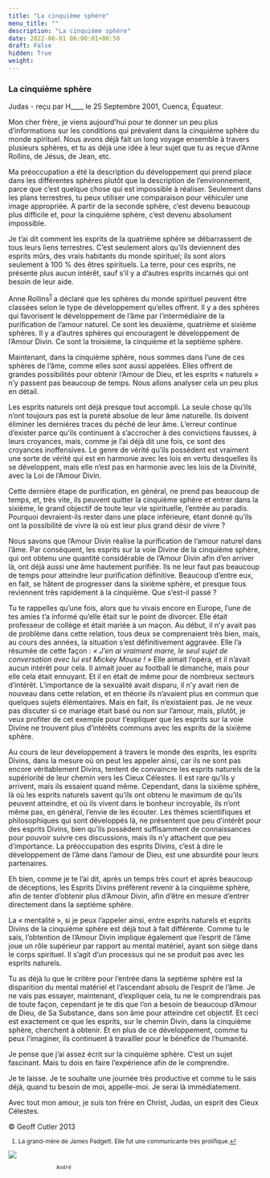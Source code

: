 ```yaml
---
title: "La cinquième sphère"
menu_title: ""
description: "La cinquième sphère"
date: 2022-06-01 06:00:01+00:50
draft: False
hidden: True
weight:
---
```

### La cinquième sphère

Judas - reçu par H____ le 25 Septembre 2001, Cuenca, Équateur.

Mon cher frère, je viens aujourd’hui pour te donner un peu plus d’informations sur les conditions qui prévalent dans la cinquième sphère du monde spirituel. Nous avons déjà fait un long voyage ensemble à travers plusieurs sphères, et tu as déjà une idée à leur sujet que tu as reçue d’Anne Rollins, de Jésus, de Jean, etc.

Ma préoccupation a été la description du développement qui prend place dans les différentes sphères plutôt que la description de l’environnement, parce que c’est quelque chose qui est impossible à réaliser. Seulement dans les plans terrestres, tu peux utiliser une comparaison pour véhiculer une image appropriée. A partir de la seconde sphère, c’est devenu beaucoup plus difficile et, pour la cinquième sphère, c’est devenu absolument impossible.

Je t’ai dit comment les esprits de la quatrième sphère se débarrassent de tous leurs liens terrestres. C’est seulement alors qu’ils deviennent des esprits mûrs, des vrais habitants du monde spirituel; ils sont alors seulement à 100 % des êtres spirituels. La terre, pour ces esprits, ne présente plus aucun intérêt, sauf s’il y a d’autres esprits incarnés qui ont besoin de leur aide.

Anne Rollins<sup id="a1">[1](#f1)</sup> a déclaré que les sphères du monde spirituel peuvent être classées selon le type de développement qu’elles offrent. Il y a des sphères qui favorisent le développement de l’âme par l’intermédiaire de la purification de l’amour naturel. Ce sont les deuxième, quatrième et sixième sphères. Il y a d’autres sphères qui encouragent le développement de l’Amour Divin. Ce sont la troisième, la cinquième et la septième sphère.

Maintenant, dans la cinquième sphère, nous sommes dans l’une de ces sphères de l’âme, comme elles sont aussi appelées. Elles offrent de grandes possibilités pour obtenir l’Amour de Dieu, et les esprits « naturels » n’y passent pas beaucoup de temps. Nous allons analyser cela un peu plus en détail.

Les esprits naturels ont déjà presque tout accompli. La seule chose qu’ils n’ont toujours pas est la pureté absolue de leur âme naturelle. Ils doivent éliminer les dernières traces du péché de leur âme. L’erreur continue d’exister parce qu’ils continuent à s’accrocher à des convictions fausses, à leurs croyances, mais, comme je l’ai déjà dit une fois, ce sont des croyances inoffensives. Le genre de vérité qu’ils possèdent est vraiment une sorte de vérité qui est en harmonie avec les lois en vertu desquelles ils se développent, mais elle n’est pas en harmonie avec les lois de la Divinité, avec la Loi de l’Amour Divin.

Cette dernière étape de purification, en général, ne prend pas beaucoup de temps, et, très vite, ils peuvent quitter la cinquième sphère et entrer dans la sixième, le grand objectif de toute leur vie spirituelle, l’entrée au paradis. Pourquoi devraient-ils rester dans une place inférieure, étant donné qu’ils ont la possibilité de vivre là où est leur plus grand désir de vivre ?

Nous savons que l’Amour Divin réalise la purification de l’amour naturel dans l’âme. Par conséquent, les esprits sur la voie Divine de la cinquième sphère, qui ont obtenu une quantité considérable de l’Amour Divin afin d’en arriver là, ont déjà aussi une âme hautement purifiée. Ils ne leur faut pas beaucoup de temps pour atteindre leur purification définitive. Beaucoup d’entre eux, en fait, se hâtent de progresser dans la sixième sphère, et presque tous reviennent très rapidement à la cinquième. Que s’est-il passé ?

Tu te rappelles qu’une fois, alors que tu vivais encore en Europe, l’une de tes amies t’a informé qu’elle était sur le point de divorcer. Elle était professeur de collège et était mariée à un maçon. Au début, il n’y avait pas de problème dans cette relation, tous deux se comprenaient très bien, mais, au cours des années, la situation s’est définitivement aggravée. Elle l’a résumée de cette façon : *« J’en ai vraiment marre, le seul sujet de conversation avec lui est Mickey Mouse ! »* Elle aimait l’opéra, et il n’avait aucun intérêt pour cela. Il aimait jouer au football le dimanche, mais pour elle cela était ennuyant. Et il en était de même pour de nombreux secteurs d’intérêt. L’importance de la sexualité avait disparu, il n’y avait rien de nouveau dans cette relation, et en théorie ils n’avaient plus en commun que quelques sujets élémentaires. Mais en fait, ils n’existaient pas. Je ne veux pas discuter si ce mariage était basé ou non sur l’amour, mais, plutôt, je veux profiter de cet exemple pour t’expliquer que les esprits sur la voie Divine ne trouvent plus d’intérêts communs avec les esprits de la sixième sphère.

Au cours de leur développement à travers le monde des esprits, les esprits Divins, dans la mesure où on peut les appeler ainsi, car ils ne sont pas encore véritablement Divins, tentent de convaincre les esprits naturels de la supériorité de leur chemin vers les Cieux Célestes. ll est rare qu’ils y arrivent, mais ils essaient quand même. Cependant, dans la sixième sphère, là  où les esprits naturels savent qu’ils ont obtenu le maximum de qu’ils peuvent atteindre, et où ils vivent dans le bonheur incroyable, ils n’ont même pas, en général, l’envie de les écouter. Les thèmes scientifiques et philosophiques qui sont développés là, ne présentent que peu d’intérêt pour des esprits Divins, bien qu’ils possèdent suffisamment de connaissances pour pouvoir suivre ces discussions, mais ils n’y attachent que peu d’importance. La préoccupation des esprits Divins, c’est à dire le développement de l’âme dans l’amour de Dieu, est une absurdité pour leurs partenaires.

Eh bien, comme je te l’ai dit, après un temps très court et après beaucoup de déceptions, les Esprits Divins préfèrent revenir à la cinquième sphère, afin de tenter d’obtenir plus d’Amour Divin, afin d’être en mesure d’entrer directement dans la septième sphère.

La « mentalité », si je peux l’appeler ainsi, entre esprits naturels et esprits Divins de la cinquième sphère est déjà tout à fait différente. Comme tu le sais, l’obtention de l’Amour Divin implique également que l’esprit de l’âme joue un rôle supérieur par rapport au mental matériel, ayant son siège dans le corps spirituel. Il s’agit d’un processus qui ne se produit pas avec les esprits naturels.

Tu as déjà lu que le critère pour l’entrée dans la septième sphère est la disparition du mental matériel et l’ascendant absolu de l’esprit de l’âme. Je ne vais pas essayer, maintenant, d’expliquer cela, tu ne le comprendrais pas de toute façon, cependant je te dis que l’on a besoin de beaucoup d’Amour de Dieu, de Sa Substance, dans son âme pour atteindre cet objectif. Et ceci est exactement ce que les esprits, sur le chemin Divin, dans la cinquième sphère, cherchent à obtenir. Et en plus de ce développement, comme tu peux l’imaginer, ils continuent à travailler pour le bénéfice de l’humanité.

Je pense que j’ai assez écrit sur la cinquième sphère. C’est un sujet fascinant. Mais tu dois en faire l’expérience afin de le comprendre.

Je te laisse. Je te souhaite une journée très productive et comme tu le sais déjà, quand tu besoin de moi, appelle-moi. Je serai là immédiatement.

Avec tout mon amour, je suis ton frère en Christ, Judas, un esprit des Cieux Célestes.

© Geoff Cutler 2013
<small>

1. <large id="f1"> La grand-mère de James Padgett. Elle fut une communicante très prolifique.[↩](#a1)

![](/3-fr-judas-of-kerioth-messages/fr-andrew-large)

                    André

